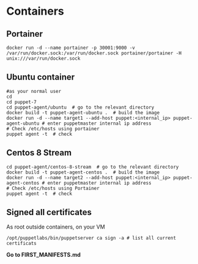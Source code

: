 # Containers


## Portainer
```shell
docker run -d --name portainer -p 30001:9000 -v /var/run/docker.sock:/var/run/docker.sock portainer/portainer -H unix:///var/run/docker.sock
```

## Ubuntu container
```shell
#as your normal user
cd 
cd puppet-7
cd puppet-agent/ubuntu  # go to the relevant directory
docker build -t puppet-agent-ubuntu .  # build the image
docker run -d --name target1 --add-host puppet:<internal_ip> puppet-agent-ubuntu # enter puppetmaster internal ip address 
# Check /etc/hosts using portainer
puppet agent -t  # check 
```

## Centos 8 Stream  
```shell
cd puppet-agent/centos-8-stream  # go to the relevant directory
docker build -t puppet-agent-centos .  # build the image
docker run -d --name target2 --add-host puppet:<internal_ip> puppet-agent-centos # enter puppetmaster internal ip address 
# Check /etc/hosts using Portainer
puppet agent -t  # check 
```

## Signed all certificates
As root outside containers, on your VM
```shell
/opt/puppetlabs/bin/puppetserver ca sign -a # list all current certificats
```

**Go to FIRST_MANIFESTS.md**